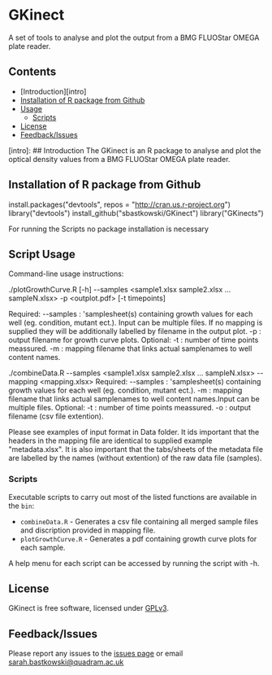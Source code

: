# GKinect

A set of tools to analyse and plot the output from a BMG FLUOStar OMEGA plate reader.  


## Contents
  * [Introduction][intro]
  * [Installation of R package from Github](#installation-of-r-package-from-github)
  * [Usage](#usage)
    * [Scripts](#scripts)
  * [License](#license)
  * [Feedback/Issues](#feedbackissues)

[intro]: ## Introduction
The GKinect is an R package to analyse and plot the optical density values from a BMG FLUOStar OMEGA plate reader. 

## Installation of R package from Github

install.packages("devtools", repos = "http://cran.us.r-project.org")
library("devtools")
install_github("sbastkowski/GKinect")
library("GKinects")

For running the Scripts no package installation is necessary

## Script Usage

Command-line usage instructions:

./plotGrowthCurve.R [-h] --samples <sample1.xlsx sample2.xlsx ... sampleN.xlsx> -p <outplot.pdf> [-t timepoints]

Required:
--samples : 'samplesheet(s) containing growth values for each well (eg. condition, mutant ect.). Input can be multiple files. If no mapping is supplied they will be additionally labelled by filename in the output plot.
-p : output filename for growth curve plots.
Optional:
-t : number of time points meassured.
-m : mapping filename that links actual samplenames to well content names.

./combineData.R --samples <sample1.xlsx sample2.xlsx ... sampleN.xlsx> --mapping <mapping.xlsx> 
Required:
--samples : 'samplesheet(s) containing growth values for each well (eg. condition, mutant ect.).
-m : mapping filename that links actual samplenames to well content names.Input can be multiple files. 
Optional:
-t : number of time points meassured.
-o : output filename (csv file extention).


Please see examples of input format in Data folder. It ids important that the headers in the mapping file are identical to supplied example "metadata.xlsx". It is also important that the tabs/sheets of the metadata file are labelled by the names (without extention) of the raw data file (samples). 

### Scripts
Executable scripts to carry out most of the listed functions are available in the `bin`:

* `combineData.R` - Generates a csv file containing all merged sample files and discription provided in mapping file.
* `plotGrowthCurve.R` - Generates a pdf containing growth curve plots for each sample.

A help menu for each script can be accessed by running the script with -h.

## License
GKinect is free software, licensed under [GPLv3](https://github.com/sbastkowski/GKinect/blob/master/software_license).

## Feedback/Issues
Please report any issues to the [issues page](https://github.com/sbastkowski/GKinect/issues) or email sarah.bastkowski@quadram.ac.uk

